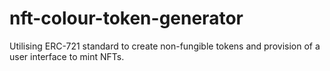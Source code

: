 # nft-colour-token-generator
Utilising ERC-721 standard to create non-fungible tokens and provision of a user interface to mint NFTs.
